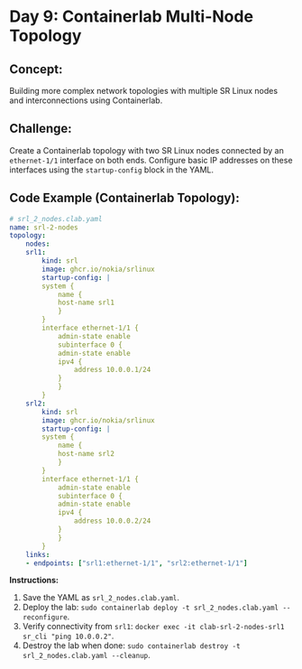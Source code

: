 # **Day 9: Containerlab Multi-Node Topology**

## **Concept:** 
Building more complex network topologies with multiple SR Linux nodes and interconnections using Containerlab.

## **Challenge:** 
Create a Containerlab topology with two SR Linux nodes connected by an `ethernet-1/1` interface on both ends. Configure basic IP addresses on these interfaces using the `startup-config` block in the YAML.

## **Code Example (Containerlab Topology):**
```yaml
# srl_2_nodes.clab.yaml
name: srl-2-nodes
topology:
    nodes:
    srl1:
        kind: srl
        image: ghcr.io/nokia/srlinux
        startup-config: |
        system {
            name {
            host-name srl1
            }
        }
        interface ethernet-1/1 {
            admin-state enable
            subinterface 0 {
            admin-state enable
            ipv4 {
                address 10.0.0.1/24
            }
            }
        }
    srl2:
        kind: srl
        image: ghcr.io/nokia/srlinux
        startup-config: |
        system {
            name {
            host-name srl2
            }
        }
        interface ethernet-1/1 {
            admin-state enable
            subinterface 0 {
            admin-state enable
            ipv4 {
                address 10.0.0.2/24
            }
            }
        }
    links:
    - endpoints: ["srl1:ethernet-1/1", "srl2:ethernet-1/1"]
```
**Instructions:**
1.  Save the YAML as `srl_2_nodes.clab.yaml`.
2.  Deploy the lab: `sudo containerlab deploy -t srl_2_nodes.clab.yaml --reconfigure`.
3.  Verify connectivity from `srl1`: `docker exec -it clab-srl-2-nodes-srl1 sr_cli "ping 10.0.0.2"`.
4.  Destroy the lab when done: `sudo containerlab destroy -t srl_2_nodes.clab.yaml --cleanup`.
